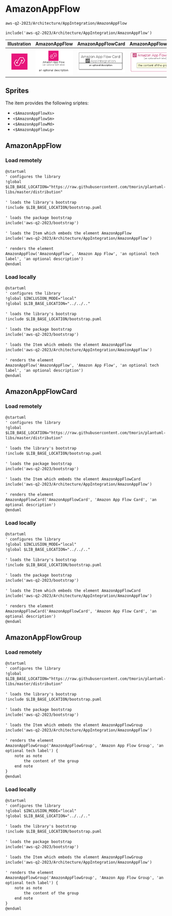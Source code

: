 # AmazonAppFlow


```text
aws-q2-2023/Architecture/AppIntegration/AmazonAppFlow
```

```text
include('aws-q2-2023/Architecture/AppIntegration/AmazonAppFlow')
```



| Illustration | AmazonAppFlow | AmazonAppFlowCard | AmazonAppFlowGroup |
| :---: | :---: | :---: | :---: |
| ![illustration for Illustration](../../../aws-q2-2023/Architecture/AppIntegration/AmazonAppFlow.png) | ![illustration for AmazonAppFlow](../../../aws-q2-2023/Architecture/AppIntegration/AmazonAppFlow.Local.png) | ![illustration for AmazonAppFlowCard](../../../aws-q2-2023/Architecture/AppIntegration/AmazonAppFlowCard.Local.png) | ![illustration for AmazonAppFlowGroup](../../../aws-q2-2023/Architecture/AppIntegration/AmazonAppFlowGroup.Local.png) |



## Sprites
The item provides the following sriptes:

- `<$AmazonAppFlowXs>`
- `<$AmazonAppFlowSm>`
- `<$AmazonAppFlowMd>`
- `<$AmazonAppFlowLg>`





## AmazonAppFlow

### Load remotely
```plantuml
@startuml
' configures the library
!global $LIB_BASE_LOCATION="https://raw.githubusercontent.com/tmorin/plantuml-libs/master/distribution"

' loads the library's bootstrap
!include $LIB_BASE_LOCATION/bootstrap.puml

' loads the package bootstrap
include('aws-q2-2023/bootstrap')

' loads the Item which embeds the element AmazonAppFlow
include('aws-q2-2023/Architecture/AppIntegration/AmazonAppFlow')

' renders the element
AmazonAppFlow('AmazonAppFlow', 'Amazon App Flow', 'an optional tech label', 'an optional description')
@enduml
```

### Load locally
```plantuml
@startuml
' configures the library
!global $INCLUSION_MODE="local"
!global $LIB_BASE_LOCATION="../../.."

' loads the library's bootstrap
!include $LIB_BASE_LOCATION/bootstrap.puml

' loads the package bootstrap
include('aws-q2-2023/bootstrap')

' loads the Item which embeds the element AmazonAppFlow
include('aws-q2-2023/Architecture/AppIntegration/AmazonAppFlow')

' renders the element
AmazonAppFlow('AmazonAppFlow', 'Amazon App Flow', 'an optional tech label', 'an optional description')
@enduml
```

## AmazonAppFlowCard

### Load remotely
```plantuml
@startuml
' configures the library
!global $LIB_BASE_LOCATION="https://raw.githubusercontent.com/tmorin/plantuml-libs/master/distribution"

' loads the library's bootstrap
!include $LIB_BASE_LOCATION/bootstrap.puml

' loads the package bootstrap
include('aws-q2-2023/bootstrap')

' loads the Item which embeds the element AmazonAppFlowCard
include('aws-q2-2023/Architecture/AppIntegration/AmazonAppFlow')

' renders the element
AmazonAppFlowCard('AmazonAppFlowCard', 'Amazon App Flow Card', 'an optional description')
@enduml
```

### Load locally
```plantuml
@startuml
' configures the library
!global $INCLUSION_MODE="local"
!global $LIB_BASE_LOCATION="../../.."

' loads the library's bootstrap
!include $LIB_BASE_LOCATION/bootstrap.puml

' loads the package bootstrap
include('aws-q2-2023/bootstrap')

' loads the Item which embeds the element AmazonAppFlowCard
include('aws-q2-2023/Architecture/AppIntegration/AmazonAppFlow')

' renders the element
AmazonAppFlowCard('AmazonAppFlowCard', 'Amazon App Flow Card', 'an optional description')
@enduml
```

## AmazonAppFlowGroup

### Load remotely
```plantuml
@startuml
' configures the library
!global $LIB_BASE_LOCATION="https://raw.githubusercontent.com/tmorin/plantuml-libs/master/distribution"

' loads the library's bootstrap
!include $LIB_BASE_LOCATION/bootstrap.puml

' loads the package bootstrap
include('aws-q2-2023/bootstrap')

' loads the Item which embeds the element AmazonAppFlowGroup
include('aws-q2-2023/Architecture/AppIntegration/AmazonAppFlow')

' renders the element
AmazonAppFlowGroup('AmazonAppFlowGroup', 'Amazon App Flow Group', 'an optional tech label') {
    note as note
        the content of the group
    end note
}
@enduml
```

### Load locally
```plantuml
@startuml
' configures the library
!global $INCLUSION_MODE="local"
!global $LIB_BASE_LOCATION="../../.."

' loads the library's bootstrap
!include $LIB_BASE_LOCATION/bootstrap.puml

' loads the package bootstrap
include('aws-q2-2023/bootstrap')

' loads the Item which embeds the element AmazonAppFlowGroup
include('aws-q2-2023/Architecture/AppIntegration/AmazonAppFlow')

' renders the element
AmazonAppFlowGroup('AmazonAppFlowGroup', 'Amazon App Flow Group', 'an optional tech label') {
    note as note
        the content of the group
    end note
}
@enduml
```

